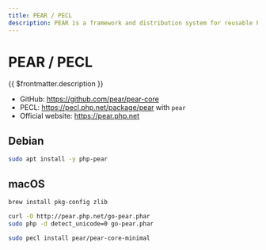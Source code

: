 ```yaml
---
title: PEAR / PECL
description: PEAR is a framework and distribution system for reusable PHP components.
---
```


# PEAR / PECL

{{ $frontmatter.description }}

- GitHub: <https://github.com/pear/pear-core>
- PECL: <https://pecl.php.net/package/pear> with `pear`
- Official website: <https://pear.php.net>

## Debian

```sh
sudo apt install -y php-pear
```

## macOS

```sh
brew install pkg-config zlib
```

```sh
curl -O http://pear.php.net/go-pear.phar
sudo php -d detect_unicode=0 go-pear.phar
```

```sh
sudo pecl install pear/pear-core-minimal
```
